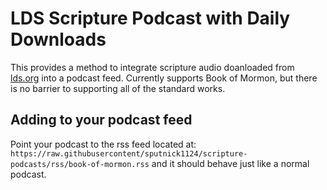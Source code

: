 # LDS Scripture Podcast with Daily Downloads
This provides a method to integrate scripture audio doanloaded from [lds.org](lds.org/scriptures) into a podcast feed. Currently 
supports Book of Mormon, but there is no barrier to supporting all of the standard works.

## Adding to your podcast feed
Point your podcast to the rss feed located at:
`https://raw.githubusercontent/sputnick1124/scripture-podcasts/rss/book-of-mormon.rss`
and it should behave just like a normal podcast.
